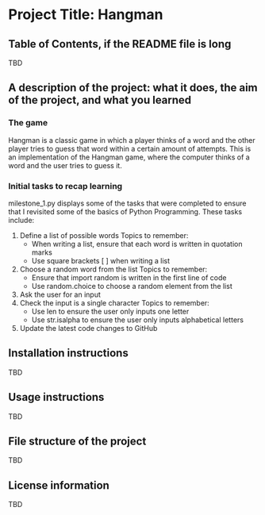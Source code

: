 # Project Title: Hangman

## Table of Contents, if the README file is long
TBD

## A description of the project: what it does, the aim of the project, and what you learned
### The game
Hangman is a classic game in which a player thinks of a word and the other player tries to guess that word within a certain amount of attempts.
This is an implementation of the Hangman game, where the computer thinks of a word and the user tries to guess it. 

### Initial tasks to recap learning
milestone_1.py displays some of the tasks that were completed to ensure that I revisited some of the basics of Python Programming.
These tasks include:
1. Define a list of possible words
   Topics to remember:
   - When writing a list, ensure that each word is written in quotation marks
   - Use square brackets [ ] when writing a list
2. Choose a random word from the list
   Topics to remember:
   - Ensure that import random is written in the first line of code
   - Use random.choice to choose a random element from the list
3. Ask the user for an input
4. Check the input is a single character
   Topics to remember:
   - Use len to ensure the user only inputs one letter
   - Use str.isalpha to ensure the user only inputs alphabetical letters
5. Update the latest code changes to GitHub


## Installation instructions
TBD

## Usage instructions
TBD

## File structure of the project
TBD

## License information
TBD
